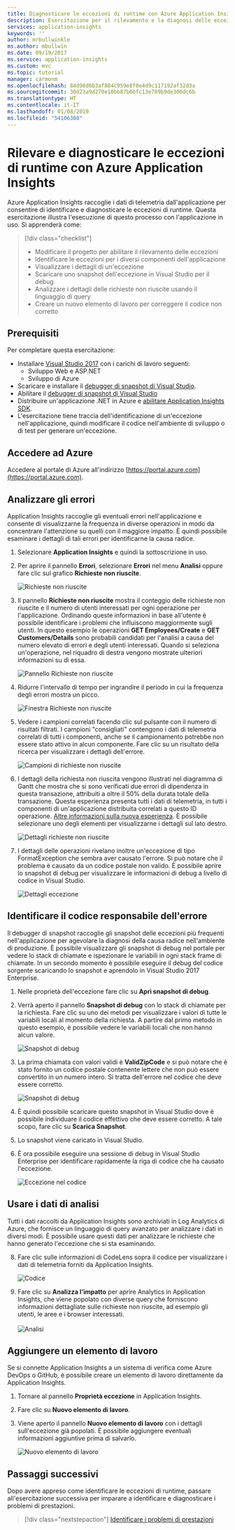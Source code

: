 ```yaml
---
title: Diagnosticare le eccezioni di runtime con Azure Application Insights | Microsoft Docs
description: Esercitazione per il rilevamento e la diagnosi delle eccezioni di runtime in un'applicazione con Azure Application Insights.
services: application-insights
keywords: ''
author: mrbullwinkle
ms.author: mbullwin
ms.date: 09/19/2017
ms.service: application-insights
ms.custom: mvc
ms.topic: tutorial
manager: carmonm
ms.openlocfilehash: 84d98d6b3af884c959e8f0e4d9c117192af32d3a
ms.sourcegitcommit: 30d23a9d270e10bb87b6bfc13e789b9de300dc6b
ms.translationtype: HT
ms.contentlocale: it-IT
ms.lasthandoff: 01/08/2019
ms.locfileid: "54106308"
---
```

# <a name="find-and-diagnose-run-time-exceptions-with-azure-application-insights"></a>Rilevare e diagnosticare le eccezioni di runtime con Azure Application Insights

Azure Application Insights raccoglie i dati di telemetria dall'applicazione per consentire di identificare e diagnosticare le eccezioni di runtime.  Questa esercitazione illustra l'esecuzione di questo processo con l'applicazione in uso.  Si apprenderà come:

> [!div class="checklist"]
> * Modificare il progetto per abilitare il rilevamento delle eccezioni
> * Identificare le eccezioni per i diversi componenti dell'applicazione
> * Visualizzare i dettagli di un'eccezione
> * Scaricare uno snapshot dell'eccezione in Visual Studio per il debug
> * Analizzare i dettagli delle richieste non riuscite usando il linguaggio di query
> * Creare un nuovo elemento di lavoro per correggere il codice non corretto


## <a name="prerequisites"></a>Prerequisiti

Per completare questa esercitazione:

- Installare [Visual Studio 2017](https://www.visualstudio.com/downloads/) con i carichi di lavoro seguenti:
    - Sviluppo Web e ASP.NET
    - Sviluppo di Azure
- Scaricare e installare il [debugger di snapshot di Visual Studio](https://aka.ms/snapshotdebugger).
- Abilitare il [debugger di snapshot di Visual Studio](https://docs.microsoft.com/azure/application-insights/app-insights-snapshot-debugger)
- Distribuire un'applicazione .NET in Azure e [abilitare Application Insights SDK](../../azure-monitor/app/asp-net.md). 
- L'esercitazione tiene traccia dell'identificazione di un'eccezione nell'applicazione, quindi modificare il codice nell'ambiente di sviluppo o di test per generare un'eccezione. 

## <a name="log-in-to-azure"></a>Accedere ad Azure
Accedere al portale di Azure all'indirizzo [https://portal.azure.com](https://portal.azure.com).


## <a name="analyze-failures"></a>Analizzare gli errori
Application Insights raccoglie gli eventuali errori nell'applicazione e consente di visualizzarne la frequenza in diverse operazioni in modo da concentrare l'attenzione su quelli con il maggiore impatto.  È quindi possibile esaminare i dettagli di tali errori per identificarne la causa radice.   

1. Selezionare **Application Insights** e quindi la sottoscrizione in uso.  
2. Per aprire il pannello **Errori**, selezionare **Errori** nel menu **Analisi** oppure fare clic sul grafico **Richieste non riuscite**.

    ![Richieste non riuscite](media/tutorial-runtime-exceptions/failed-requests.png)

3. Il pannello **Richieste non riuscite** mostra il conteggio delle richieste non riuscite e il numero di utenti interessati per ogni operazione per l'applicazione.  Ordinando queste informazioni in base all'utente è possibile identificare i problemi che influiscono maggiormente sugli utenti.  In questo esempio le operazioni **GET Employees/Create** e **GET Customers/Details** sono probabili candidati per l'analisi a causa del numero elevato di errori e degli utenti interessati.  Quando si seleziona un'operazione, nel riquadro di destra vengono mostrate ulteriori informazioni su di essa.

    ![Pannello Richieste non riuscite](media/tutorial-runtime-exceptions/failed-requests-blade.png)

4. Ridurre l'intervallo di tempo per ingrandire il periodo in cui la frequenza degli errori mostra un picco.

    ![Finestra Richieste non riuscite](media/tutorial-runtime-exceptions/failed-requests-window.png)

5. Vedere i campioni correlati facendo clic sul pulsante con il numero di risultati filtrati. I campioni "consigliati" contengono i dati di telemetria correlati di tutti i componenti, anche se il campionamento potrebbe non essere stato attivo in alcun componente. Fare clic su un risultato della ricerca per visualizzare i dettagli dell'errore.

    ![Campioni di richieste non riuscite](media/tutorial-runtime-exceptions/failed-requests-search.png)

6. I dettagli della richiesta non riuscita vengono illustrati nel diagramma di Gantt che mostra che si sono verificati due errori di dipendenza in questa transazione, attribuiti a oltre il 50% della durata totale della transazione. Questa esperienza presenta tutti i dati di telemetria, in tutti i componenti di un'applicazione distribuita correlati a questo ID operazione. [Altre informazioni sulla nuova esperienza](../../azure-monitor/app/transaction-diagnostics.md). È possibile selezionare uno degli elementi per visualizzarne i dettagli sul lato destro. 

    ![Dettagli richieste non riuscite](media/tutorial-runtime-exceptions/failed-request-details.png)

7. I dettagli delle operazioni rivelano inoltre un'eccezione di tipo FormatException che sembra aver causato l'errore.  Si può notare che il problema è causato da un codice postale non valido. È possibile aprire lo snapshot di debug per visualizzare le informazioni di debug a livello di codice in Visual Studio.

    ![Dettagli eccezione](media/tutorial-runtime-exceptions/failed-requests-exception.png)

## <a name="identify-failing-code"></a>Identificare il codice responsabile dell'errore
Il debugger di snapshot raccoglie gli snapshot delle eccezioni più frequenti nell'applicazione per agevolare la diagnosi della causa radice nell'ambiente di produzione.  È possibile visualizzare gli snapshot di debug nel portale per vedere lo stack di chiamate e ispezionare le variabili in ogni stack frame di chiamate. In un secondo momento è possibile eseguire il debug del codice sorgente scaricando lo snapshot e aprendolo in Visual Studio 2017 Enterprise.

1. Nelle proprietà dell'eccezione fare clic su **Apri snapshot di debug**.
2. Verrà aperto il pannello **Snapshot di debug** con lo stack di chiamate per la richiesta.  Fare clic su uno dei metodi per visualizzare i valori di tutte le variabili locali al momento della richiesta.  A partire dal primo metodo in questo esempio, è possibile vedere le variabili locali che non hanno alcun valore.

    ![Snapshot di debug](media/tutorial-runtime-exceptions/debug-snapshot-01.png)

3. La prima chiamata con valori validi è **ValidZipCode** e si può notare che è stato fornito un codice postale contenente lettere che non può essere convertito in un numero intero.  Si tratta dell'errore nel codice che deve essere corretto.

    ![Snapshot di debug](media/tutorial-runtime-exceptions/debug-snapshot-02.png)

4. È quindi possibile scaricare questo snapshot in Visual Studio dove è possibile individuare il codice effettivo che deve essere corretto. A tale scopo, fare clic su **Scarica Snapshot**.
5. Lo snapshot viene caricato in Visual Studio.
6. È ora possibile eseguire una sessione di debug in Visual Studio Enterprise per identificare rapidamente la riga di codice che ha causato l'eccezione.

    ![Eccezione nel codice](media/tutorial-runtime-exceptions/exception-code.png)


## <a name="use-analytics-data"></a>Usare i dati di analisi
Tutti i dati raccolti da Application Insights sono archiviati in Log Analytics di Azure, che fornisce un linguaggio di query avanzato per analizzare i dati in diversi modi.  È possibile usare questi dati per analizzare le richieste che hanno generato l'eccezione che si sta esaminando. 

8. Fare clic sulle informazioni di CodeLens sopra il codice per visualizzare i dati di telemetria forniti da Application Insights.

    ![Codice](media/tutorial-runtime-exceptions/codelens.png)

9. Fare clic su **Analizza l'impatto** per aprire Analytics in Application Insights,  che viene popolato con diverse query che forniscono informazioni dettagliate sulle richieste non riuscite, ad esempio gli utenti, le aree e i browser interessati.<br><br>![Analisi](media/tutorial-runtime-exceptions/analytics.png)<br>

## <a name="add-work-item"></a>Aggiungere un elemento di lavoro
Se si connette Application Insights a un sistema di verifica come Azure DevOps o GitHub, è possibile creare un elemento di lavoro direttamente da Application Insights.

1. Tornare al pannello **Proprietà eccezione** in Application Insights.
2. Fare clic su **Nuovo elemento di lavoro**.
3. Viene aperto il pannello **Nuovo elemento di lavoro** con i dettagli sull'eccezione già popolati.  È possibile aggiungere eventuali informazioni aggiuntive prima di salvarlo.

    ![Nuovo elemento di lavoro](media/tutorial-runtime-exceptions/new-work-item.png)

## <a name="next-steps"></a>Passaggi successivi
Dopo avere appreso come identificare le eccezioni di runtime, passare all'esercitazione successiva per imparare a identificare e diagnosticare i problemi di prestazioni.

> [!div class="nextstepaction"]
> [Identificare i problemi di prestazioni](../../azure-monitor/learn/tutorial-performance.md)